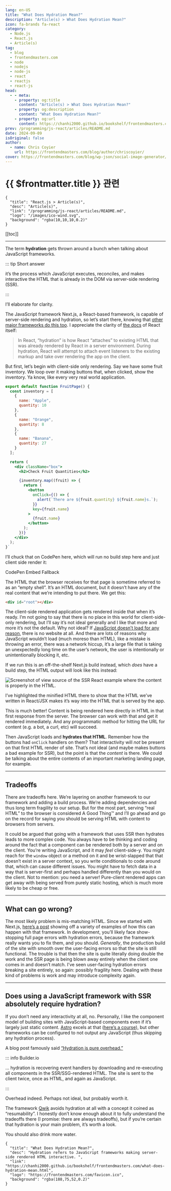 ```yaml
---
lang: en-US
title: "What Does Hydration Mean?"
description: "Article(s) > What Does Hydration Mean?"
icon: fa-brands fa-react
category:
  - Node.js
  - React.js
  - Article(s)
tag:
  - blog
  - frontendmasters.com
  - node
  - nodejs
  - node-js
  - react
  - reactjs
  - react-js
head:
  - - meta:
    - property: og:title
      content: "Article(s) > What Does Hydration Mean?"
    - property: og:description
      content: "What Does Hydration Mean?"
    - property: og:url
      content: https://chanhi2000.github.io/bookshelf/frontendmasters.com/what-does-hydration-mean.html
prev: /programming/js-react/articles/README.md
date: 2024-09-09
isOriginal: false
author: 
  - name: Chris Coyier
    url: https://frontendmasters.com/blog/author/chriscoyier/
cover: https://frontendmasters.com/blog/wp-json/social-image-generator/v1/image/3769
---
```


# {{ $frontmatter.title }} 관련

```component VPCard
{
  "title": "React.js > Article(s)",
  "desc": "Article(s)",
  "link": "/programming/js-react/articles/README.md",
  "logo": "/images/ico-wind.svg",
  "background": "rgba(10,10,10,0.2)"
}
```

[[toc]]

---

<SiteInfo
  name="What Does Hydration Mean?"
  desc="Hydration refers to JavaScript frameworks making server-side rendered HTML interactive. "
  url="https://frontendmasters.com/blog/what-does-hydration-mean/"
  logo="https://frontendmasters.com/favicon.ico"
  preview="https://frontendmasters.com/blog/wp-json/social-image-generator/v1/image/3769"/>

The term **hydration** gets thrown around a bunch when talking about JavaScript frameworks.

::: tip Short answer

it’s the process which JavaScript executes, reconciles, and makes interactive the HTML that is already in the DOM via server-side rendering (SSR).

:::

I’ll elaborate for clarity.

The JavaScript framework Next.js, a React-based framework, is capable of server-side rendering and hydration, so let’s start there, knowing that [<FontIcon icon="iconfont icon-nuxt"/>other major frameworks do this too](https://nuxt.com/docs/api/composables/use-hydration). I appreciate the clarity of [<FontIcon icon="fa-brands fa-react"/>the docs](https://react.dev/reference/react-dom/client/hydrateRoot) of React itself:

> In React, “hydration” is how React “attaches” to existing HTML that was already rendered by React in a server environment. During hydration, React will attempt to attach event listeners to the existing markup and take over rendering the app on the client.

But first, let’s begin with client-side only rendering. Say we have some fruit inventory. We loop over it making buttons that, when clicked, show the inventory. Ya know, like every very real world application.

```jsx
export default function FruitPage() {
  const inventory = [
    {
      name: "Apple",
      quantity: 10
    },
    {
      name: "Orange",
      quantity: 8
    },
    {
      name: "Banana",
      quantity: 27
    }
  ];

  return (
    <div className="box">
      <h2>Check Fruit Quantities</h2>

      {inventory.map((fruit) => {
        return (
          <button
            onClick={() => {
              alert(`There are ${fruit.quantity} ${fruit.name}s.`);
            }}
            key={fruit.name}
          >
            {fruit.name}
          </button>
        );
      })}
    </div>
  );
}`
```

I’ll chuck that on CodePen here, which will run no build step here and just client side render it:

CodePen Embed Fallback

The HTML that the browser receives for that page is sometime referred to as an “empty shell”. It’s an HTML document, but it doesn’t have any of the real content that we’re intending to put there. We get this:

```html
<div id="root"></div>
```

The client-side rendered application gets rendered inside that when it’s ready. I’m not going to say that there is no place in this world for client-side-only rendering, but I’ll say it’s not ideal generally and I like that more and more it’s not the default. Why not ideal? If [<FontIcon icon="fas fa-globe"/>JavaScript doesn’t load for any reason](https://kryogenix.org/code/browser/everyonehasjs.html), there is no website at all. And there are lots of reasons why JavaScript wouldn’t load (much moreso than HTML), like a mistake is throwing an error, there was a network hiccup, it’s a large file that is taking an unexpectedly long time on the user’s network, the user is intentionally or unintentionally blocking it, etc.

If we run this is an off-the-shelf Next.js build instead, which *does* have a build step, the HTML output will look like this instead:

![Screenshot of view source of the SSR React example where the content is properly in the HTML.](https://i0.wp.com/frontendmasters.com/blog/wp-content/uploads/2024/09/CleanShot-2024-09-09-at-06.57.52%402x.png?resize=1024%2C333&ssl=1)

I’ve highlighted the minified HTML there to show that the HTML we’ve written in React/JSX makes it’s way into the HTML that is served by the app.

This is much better! Content is being rendered here directly in HTML in that first response from the server. The browser can work with that and get it rendered immediately. And any programmatic method for hitting the URL for content (e.g. a bot, a curl, etc) will succeed.

Then JavaScript loads and **hydrates that HTML**. Remember how the buttons had `onClick` handlers on them? That interactivity will *not* be present on that first HTML render of site. That’s not ideal (and maybe makes buttons a bad example for SSR), but the point is that the *content* is there. We could be talking about the entire contents of an important marketing landing page, for example.

---

## Tradeoffs

There are tradeoffs here. We’re layering on another framework to our framework and adding a build process. We’re adding dependencies and thus long term fragility to our setup. But for the most part, serving “real HTML” to the browser is considered A Good Thing™ and I’ll go ahead and go on the record for saying you should be serving HTML with content to browsers from servers.

It could be argued that going with a framework that uses SSR then hydrates leads to more complex code. You always have to be thinking and coding around the fact that a component can be rendered both by a server and on the client. You’re writing JavaScript, and it may *feel* client-side-y. You might reach for the `window` object or a method on it and be wrist-slapped that that doesn’t exist in a server context, so you write conditionals to code around that, which can cause different issues. You might have to fetch data in a way that is server-first and perhaps handled differently than you would on the client. Not to mention: you need a server! Pure-client rendered apps can get away with being served from purely static hosting, which is much more likely to be cheap or free.

---

## What can go wrong?

The most likely problem is mis-matching HTML. Since we started with Next.js, [<FontIcon icon="fas fa-globe"/>here’s a post](https://nextjsstarter.com/blog/nextjs-hydration-errors-causes-fixes-tips/) showing off a variety of examples of how this can happen with that framework. In development, you’ll likely face show-stopping full page errors with hydration errors, because the framework really wants you to fix them, and you should. *Generally*, the production build of the site with smooth over the user-facing errors so that the site is still functional. The trouble is that then the site is quite literally doing double the work and the SSR page is being blown away entirely when the client one comes in and doesn’t match. I’ve seen user-facing hydration errors breaking a site entirely, so again: possibly fragility here. Dealing with these kind of problems is work and may introduce complexity again.

---

## Does using a JavaScript framework with SSR absolutely require hydration?

If you don’t need any interactivity at all, no. Personally, I like the component model of building sites with JavaScript-based components even if it’s largely just static content. [<FontIcon icon="fas fa-globe"/>Astro](https://astro.build/) excels at that ([<FontIcon icon="fas fa-globe"/>here’s a course](https://frontendmasters.com/courses/astro/)), but other frameworks can be configured to not output any JavaScript (thus skipping any hydration process).

A blog post famously said [“Hydration is pure overhead.”](https://builder.io/blog/hydration-is-pure-overhead)

::: info Builder.io

… hydration is recovering event handlers by downloading and re-executing all components in the SSR/SSG-rendered HTML. The site is sent to the client twice, once as HTML, and again as JavaScript.

:::

Overhead indeed. Perhaps not ideal, but probably worth it.

The framework [<FontIcon icon="fas fa-globe"/>Qwik](https://qwik.dev/) avoids hydration at all with a concept it coined as “resumability”. I honestly don’t know enough about it to fully understand the tradeoffs there (I promise: there are always tradeoffs), but if you’re certain that hydration is your main problem, it’s worth a look.

You should also drink more water.

<!-- TODO: add ARTICLE CARD -->
```component VPCard
{
  "title": "What Does Hydration Mean?",
  "desc": "Hydration refers to JavaScript frameworks making server-side rendered HTML interactive. ",
  "link": "https://chanhi2000.github.io/bookshelf/frontendmasters.com/what-does-hydration-mean.html",
  "logo": "https://frontendmasters.com/favicon.ico",
  "background": "rgba(188,75,52,0.2)"
}
```
